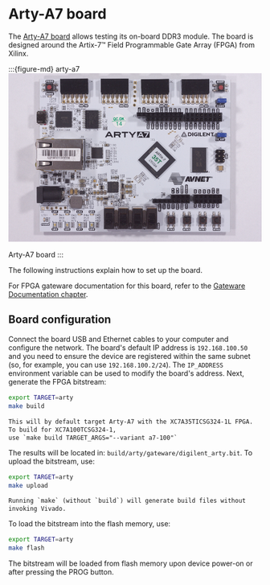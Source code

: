 # Arty-A7 board

The [Arty-A7 board](https://reference.digilentinc.com/reference/programmable-logic/arty-a7/start) allows testing its on-board DDR3 module.
The board is designed around the Artix-7™ Field Programmable Gate Array (FPGA) from Xilinx.

:::{figure-md} arty-a7
![arty-a7](images/arty-a7.jpg)

Arty-A7 board
:::

The following instructions explain how to set up the board.

For FPGA gateware documentation for this board, refer to the [Gateware Documentation chapter](build/arty/documentation/index.rst).

## Board configuration

Connect the board USB and Ethernet cables to your computer and configure the network.
The board's default IP address is `192.168.100.50` and you need to ensure the device are registered within the same subnet (so, for example, you can use `192.168.100.2/24`).
The `IP_ADDRESS` environment variable can be used to modify the board's address.
Next, generate the FPGA bitstream:

```sh
export TARGET=arty
make build
```

```{note}
This will by default target Arty-A7 with the XC7A35TICSG324-1L FPGA. To build for XC7A100TCSG324-1,
use `make build TARGET_ARGS="--variant a7-100"`
```

The results will be located in: `build/arty/gateware/digilent_arty.bit`. 
To upload the bitstream, use:

```sh
export TARGET=arty
make upload
```

```{note}
Running `make` (without `build`) will generate build files without invoking Vivado.
```

To load the bitstream into the flash memory, use:

```sh
export TARGET=arty
make flash
```

The bitstream will be loaded from flash memory upon device power-on or after pressing the PROG button.
